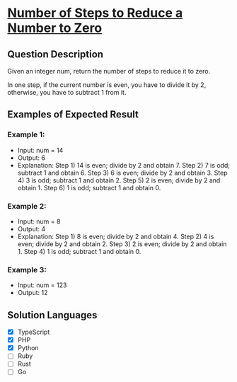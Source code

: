 # [Number of Steps to Reduce a Number to Zero](https://leetcode.com/problems/number-of-steps-to-reduce-a-number-to-zero/description/)

## Question Description

Given an integer num, return the number of steps to reduce it to zero.

In one step, if the current number is even, you have to divide it by 2, otherwise, you have to subtract 1 from it.

## Examples of Expected Result

### Example 1:

- Input: num = 14
- Output: 6
- Explanation:
  Step 1) 14 is even; divide by 2 and obtain 7.
  Step 2) 7 is odd; subtract 1 and obtain 6.
  Step 3) 6 is even; divide by 2 and obtain 3.
  Step 4) 3 is odd; subtract 1 and obtain 2.
  Step 5) 2 is even; divide by 2 and obtain 1.
  Step 6) 1 is odd; subtract 1 and obtain 0.

### Example 2:

- Input: num = 8
- Output: 4
- Explanation:
  Step 1) 8 is even; divide by 2 and obtain 4.
  Step 2) 4 is even; divide by 2 and obtain 2.
  Step 3) 2 is even; divide by 2 and obtain 1.
  Step 4) 1 is odd; subtract 1 and obtain 0.

### Example 3:

- Input: num = 123
- Output: 12

## Solution Languages

- [x] TypeScript
- [x] PHP
- [x] Python
- [ ] Ruby
- [ ] Rust
- [ ] Go
